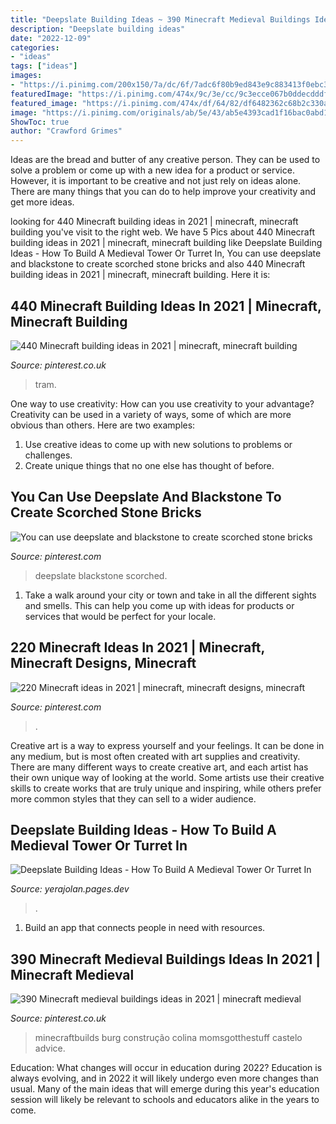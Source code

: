 ```yaml
---
title: "Deepslate Building Ideas ~ 390 Minecraft Medieval Buildings Ideas In 2021"
description: "Deepslate building ideas"
date: "2022-12-09"
categories:
- "ideas"
tags: ["ideas"]
images:
- "https://i.pinimg.com/200x150/7a/dc/6f/7adc6f80b9ed843e9c883413f0ebc340.jpg"
featuredImage: "https://i.pinimg.com/474x/9c/3e/cc/9c3ecce067b0ddecdddf178733c028ff.jpg"
featured_image: "https://i.pinimg.com/474x/df/64/82/df6482362c68b2c330aac69053bd5312.jpg"
image: "https://i.pinimg.com/originals/ab/5e/43/ab5e4393cad1f16bac0abd15739c4013.png"
ShowToc: true
author: "Crawford Grimes"
---
```



Ideas are the bread and butter of any creative person. They can be used to solve a problem or come up with a new idea for a product or service. However, it is important to be creative and not just rely on ideas alone. There are many things that you can do to help improve your creativity and get more ideas.

	

		
looking for 440 Minecraft building ideas in 2021 | minecraft, minecraft building you've visit to the right web. We have 5 Pics about 440 Minecraft building ideas in 2021 | minecraft, minecraft building like Deepslate Building Ideas - How To Build A Medieval Tower Or Turret In, You can use deepslate and blackstone to create scorched stone bricks and also 440 Minecraft building ideas in 2021 | minecraft, minecraft building. Here it is:
		
    
## 440 Minecraft Building Ideas In 2021 | Minecraft, Minecraft Building

<img loading=lazy src="https://i.pinimg.com/474x/df/64/82/df6482362c68b2c330aac69053bd5312.jpg" onerror="this.onerror=null;this.src='https://tse2.mm.bing.net/th?id=OIP.gX1HqS103Bmez0arTR5JuAAAAA&amp;pid=15.1';" alt="440 Minecraft building ideas in 2021 | minecraft, minecraft building">

_Source: pinterest.co.uk_

>tram. 

	

One way to use creativity: How can you use creativity to your advantage?
Creativity can be used in a variety of ways, some of which are more obvious than others. Here are two examples: 
1. Use creative ideas to come up with new solutions to problems or challenges.
2. Create unique things that no one else has thought of before.

    
## You Can Use Deepslate And Blackstone To Create Scorched Stone Bricks

<img loading=lazy src="https://i.pinimg.com/originals/ab/5e/43/ab5e4393cad1f16bac0abd15739c4013.png" onerror="this.onerror=null;this.src='https://tse2.mm.bing.net/th?id=OIP.8d6Q8fJE7e_0dqfB34o7MwHaEL&amp;pid=15.1';" alt="You can use deepslate and blackstone to create scorched stone bricks">

_Source: pinterest.com_

>deepslate blackstone scorched. 

	

1. Take a walk around your city or town and take in all the different sights and smells. This can help you come up with ideas for products or services that would be perfect for your locale. 

    
## 220 Minecraft Ideas In 2021 | Minecraft, Minecraft Designs, Minecraft

<img loading=lazy src="https://i.pinimg.com/200x150/7a/dc/6f/7adc6f80b9ed843e9c883413f0ebc340.jpg" onerror="this.onerror=null;this.src='https://tse1.mm.bing.net/th?id=OIP.1Dkgq-PdoM-Aeb8jzUg6MwAAAA&amp;pid=15.1';" alt="220 Minecraft ideas in 2021 | minecraft, minecraft designs, minecraft">

_Source: pinterest.com_

>. 

	

Creative art is a way to express yourself and your feelings. It can be done in any medium, but is most often created with art supplies and creativity. There are many different ways to create creative art, and each artist has their own unique way of looking at the world. Some artists use their creative skills to create works that are truly unique and inspiring, while others prefer more common styles that they can sell to a wider audience.

    
## Deepslate Building Ideas - How To Build A Medieval Tower Or Turret In

<img loading=lazy src="https://i.pinimg.com/474x/9c/3e/cc/9c3ecce067b0ddecdddf178733c028ff.jpg" onerror="this.onerror=null;this.src='https://tse3.mm.bing.net/th?id=OIP.vZhLbCRitkawC4GuNGAwBAHZHV&amp;pid=15.1';" alt="Deepslate Building Ideas - How To Build A Medieval Tower Or Turret In">

_Source: yerajolan.pages.dev_

>. 

	

1. Build an app that connects people in need with resources.

    
## 390 Minecraft Medieval Buildings Ideas In 2021 | Minecraft Medieval

<img loading=lazy src="https://i.pinimg.com/236x/12/5a/49/125a492db6765498a895343d22f5c833.jpg" onerror="this.onerror=null;this.src='https://tse1.mm.bing.net/th?id=OIP.YjkL2SR78ImUrHNSzGsdTQAAAA&amp;pid=15.1';" alt="390 Minecraft medieval buildings ideas in 2021 | minecraft medieval">

_Source: pinterest.co.uk_

>minecraftbuilds burg construção colina momsgotthestuff castelo advice. 

	

Education: What changes will occur in education during 2022?
Education is always evolving, and in 2022 it will likely undergo even more changes than usual. Many of the main ideas that will emerge during this year's education session will likely be relevant to schools and educators alike in the years to come.

